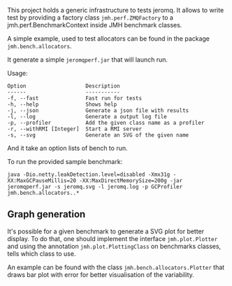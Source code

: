 This project holds a generic infrastructure to tests jeromq. It allows to write test by providing a factory class `jmh.perf.ZMQFactory` to a jmh.perf.BenchmarkContext inside
JMH benchmark classes.

A simple example, used to test allocators can be found in the package `jmh.bench.allocators`.

It generate a simple `jeromqperf.jar` that will launch run.

Usage:

    Option                   Description                           
    ------                   -----------                           
    -f, --fast               Fast run for tests                    
    -h, --help               Shows help                            
    -j, --json               Generate a json file with results     
    -l, --log                Generate a output log file            
    -p, --profiler           Add the given class name as a profiler
    -r, --withRMI [Integer]  Start a RMI server                    
    -s, --svg                Generate an SVG of the given name     

And it take an option lists of bench to run.

To run the provided sample benchmark:

    java -Dio.netty.leakDetection.level=disabled -Xmx31g -XX:MaxGCPauseMillis=20 -XX:MaxDirectMemorySize=200g -jar jeromqperf.jar -s jeromq.svg -l jeromq.log -p GCProfiler jmh.bench.allocators..*

## Graph generation

It's possible for a given benchmark to generate a SVG plot for better display. To do that, one should implement the interface `jmh.plot.Plotter` and using the annotation `jmh.plot.PlottingClass` on benchmarks classes, tells which class to use.

An example can be found with the class `jmh.bench.allocators.Plotter` that draws bar plot with error for better visualisation of the variability.

